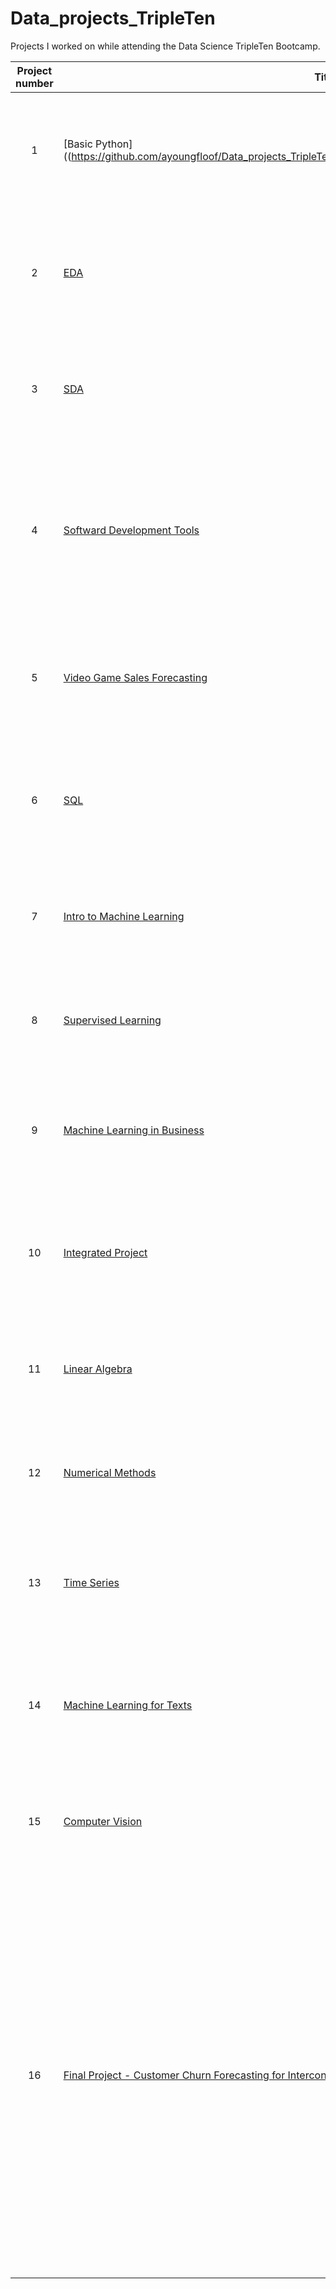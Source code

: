 # Data_projects_TripleTen

Projects I worked on while attending the Data Science TripleTen Bootcamp.


| Project number | Title | Description |
| :-----------: | ----------- |----------- |
| 1 | [Basic Python]((https://github.com/ayoungfloof/Data_projects_TripleTen/blob/main/Basic%20Python/Basic%20Python.ipynb)| The project task was to analyze user data and find possible causes for the company’s low CR and retention rate. |
| 2 | [EDA]([https://github.com/ayoungfloof/Data_projects_TripleTen/blob/main/EDA.ipynb](https://github.com/ayoungfloof/Data_projects_TripleTen/blob/main/EDA/EDA.ipynb)) | The project task was to prepare a report that gives insight into the shopping habits of Instacart customers |
| 3 | [SDA]([https://github.com/ayoungfloof/Data_projects_TripleTen/blob/main/SDA.ipynb](https://github.com/ayoungfloof/Data_projects_TripleTen/blob/main/SDA/SDA.ipynb)) | The project task was to study the sales funnel and analyze the results of an A/B test for a food startup. |
| 4 | [Softward Development Tools](https://carsalesdashboard.onrender.com/) | A Streamlit-based web dashboard built to visualize and explore car sales data, featuring interactive histograms, scatter plots, and filters, deployed via Render.|
| 5 | [Video Game Sales Forecasting]([https://github.com/ayoungfloof/Data_projects_TripleTen/blob/main/Video%20Game%20Sales%20Forecasting.ipynb](https://github.com/ayoungfloof/Data_projects_TripleTen/blob/main/Video%20Game%20Sales%20Forecasting/Video%20Game%20Sales%20Forecasting.ipynb)) | The project task was to analyze user data and find possible causes for the company’s low CR and retention rate. |
| 6 | [SQL]([https://github.com/ayoungfloof/Data_projects_TripleTen/blob/main/SQL.ipynb](https://github.com/ayoungfloof/Data_projects_TripleTen/blob/main/SQL/SQL.ipynb)) | The project task was to prepare a report that gives insight into the shopping habits of Instacart customers |
| 7 | [Intro to Machine Learning]([https://github.com/ayoungfloof/Data_projects_TripleTen/blob/main/Intro%20to%20Machine%20Learning.ipynb](https://github.com/ayoungfloof/Data_projects_TripleTen/blob/main/Intro%20to%20Machine%20Learning/Intro%20to%20Machine%20Learning.ipynb)) | The project task was to study the sales funnel and analyze the results of an A/B test for a food startup. |
| 8 | [Supervised Learning]([https://github.com/ayoungfloof/Data_projects_TripleTen/blob/main/Supervised%20Learning.ipynb](https://github.com/ayoungfloof/Data_projects_TripleTen/blob/main/Supervised%20Learning/Supervised%20Learning.ipynb)) | The project task was to help a chain of fitness clubs develop a customer retention strategy. |
| 9 | [Machine Learning in Business]([https://github.com/ayoungfloof/Data_projects_TripleTen/blob/main/Machine%20Learning%20in%20Business.ipynb](https://github.com/ayoungfloof/Data_projects_TripleTen/tree/main/Machine%20Learning%20in%20Business)) | The project task was to analyze user data and find possible causes for the company’s low CR and retention rate. |
| 10 | [Integrated Project]([https://github.com/ayoungfloof/Data_projects_TripleTen/blob/main/Integrated%20Project.ipynb](https://github.com/ayoungfloof/Data_projects_TripleTen/blob/main/Integrated%20Project/Integrated%20Project.ipynb)) | The project task was to prepare a report that gives insight into the shopping habits of Instacart customers |
| 11 | [Linear Algebra]([https://github.com/ayoungfloof/Data_projects_TripleTen/blob/main/Linear%20Algebra.ipynb](https://github.com/ayoungfloof/Data_projects_TripleTen/blob/main/Linear%20Algebra/Linear%20Algebra.ipynb)) | The project task was to study the sales funnel and analyze the results of an A/B test for a food startup. |
| 12 | [Numerical Methods]([https://github.com/ayoungfloof/Data_projects_TripleTen/blob/main/Numerical%20Methods.ipynb](https://github.com/ayoungfloof/Data_projects_TripleTen/blob/main/Numerical%20Methods/Numerical%20Methods.ipynb)) | The project task was to help a chain of fitness clubs develop a customer retention strategy. |
| 13 | [Time Series]([https://github.com/ayoungfloof/Data_projects_TripleTen/blob/main/Time%20Series.ipynb](https://github.com/ayoungfloof/Data_projects_TripleTen/blob/main/Time%20Series/Time%20Series.ipynb)) | The project task was to analyze user data and find possible causes for the company’s low CR and retention rate. |
| 14 | [Machine Learning for Texts]([https://github.com/ayoungfloof/Data_projects_TripleTen/blob/main/Machine%20Learning%20For%20Texts.ipynb](https://github.com/ayoungfloof/Data_projects_TripleTen/blob/main/Machine%20Learning%20For%20Texts/Machine%20Learning%20For%20Texts.ipynb)) | The project task was to prepare a report that gives insight into the shopping habits of Instacart customers |
| 15 | [Computer Vision]([https://github.com/ayoungfloof/Data_projects_TripleTen/blob/main/Computer%20Vision.ipynb](https://github.com/ayoungfloof/Data_projects_TripleTen/blob/main/Computer%20Vision/Computer%20Vision.ipynb)) | The project task was to study the sales funnel and analyze the results of an A/B test for a food startup. |
| 16 | [Final Project - Customer Churn Forecasting for Interconnect Telecom]([https://github.com/ayoungfloof/Data_projects_TripleTen/blob/main/Final%20Project%20-%20Customer%20Churn%20Forecasting.ipynb](https://github.com/ayoungfloof/Data_projects_TripleTen/blob/main/Computer%20Vision/Computer%20Vision.ipynb)) | Interconnect, a telecom operator, seeks to proactively identify customers at risk of churning to reduce attrition and improve customer retention. By analyzing customer demographics, service usage, and contractual data, the aim is to build a machine learning model that predicts churn, enabling timely intervention with promotions and support. |
